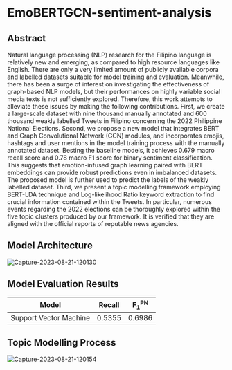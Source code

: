 # EmoBERTGCN-sentiment-analysis

## Abstract

Natural language processing (NLP) research for the Filipino language is relatively new and emerging, as compared to high resource languages like English. There are only a very limited amount of publicly available corpora and labelled datasets suitable for model training and evaluation. Meanwhile, there has been a surge of interest on investigating the effectiveness of graph-based NLP models, but their performances on highly variable social media texts is not sufficiently explored. Therefore, this work attempts to alleviate these issues by making the following contributions. First, we create a large-scale dataset with nine thousand manually annotated and 600 thousand weakly labelled Tweets in Filipino concerning the 2022 Philippine National Elections. Second, we propose a new model that integrates BERT and Graph Convolutional Network (GCN) modules, and incorporates emojis, hashtags and user mentions in the model training process with the manually annotated dataset. Besting the baseline models, it achieves 0.679 macro recall score and 0.78 macro F1 score for binary sentiment classification. This suggests that emotion-infused graph learning paired with BERT embeddings can provide robust predictions even in imbalanced datasets. The proposed model is further used to predict the labels of the weakly labelled dataset. Third, we present a topic modelling framework employing BERT-LDA technique and Log-likelihood Ratio keyword extraction to find crucial information contained within the Tweets. In particular, numerous events regarding the 2022 elections can be thoroughly explored within the five topic clusters produced by our framework. It is verified that they are aligned with the official reports of reputable news agencies. 

## Model Architecture

![Capture-2023-08-21-120130](https://github.com/nlptmu/EmoBERTGCN-sentiment-analysis/assets/95019423/a97c4d59-1451-4319-b505-ddacbb13f371)

## Model Evaluation Results

| Model | Recall | F<sub>1</sub><sup>PN</sup> |
| ----- | -------| -------- |
| Support Vector Machine | 0.5355 | 0.6986 |

## Topic Modelling Process

![Capture-2023-08-21-120154](https://github.com/nlptmu/EmoBERTGCN-sentiment-analysis/assets/95019423/0b5c60c2-afcb-4054-b24b-cc524750ef02)

